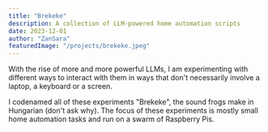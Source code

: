 ```yaml
---
title: "Brekeke"
description: A collection of LLM-powered home automation scripts
date: 2023-12-01
author: "ZanSara"
featuredImage: "/projects/brekeke.jpeg"
---
```


With the rise of more and more powerful LLMs, I am experimenting with different ways to interact with them in ways that don't necessarily involve a laptop, a keyboard or a screen. 

I codenamed all of these experiments "Brekeke", the sound frogs make in Hungarian (don't ask why). The focus of these experiments is mostly small home automation tasks and run on a swarm of Raspberry Pis.

